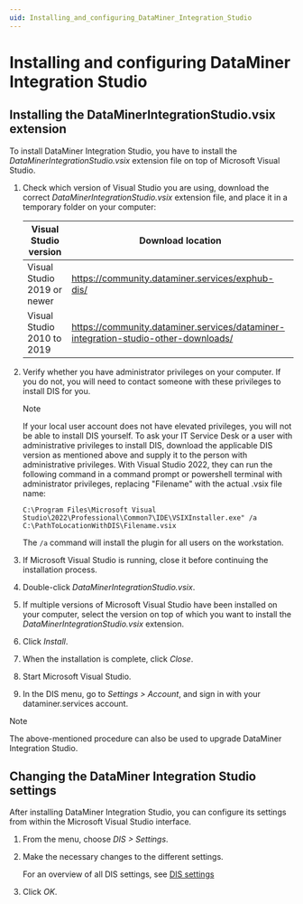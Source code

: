 ```yaml
---
uid: Installing_and_configuring_DataMiner_Integration_Studio
---
```


# Installing and configuring DataMiner Integration Studio

## Installing the DataMinerIntegrationStudio.vsix extension

To install DataMiner Integration Studio, you have to install the *DataMinerIntegrationStudio.vsix* extension file on top of Microsoft Visual Studio.

1. Check which version of Visual Studio you are using, download the correct *DataMinerIntegrationStudio.vsix* extension file, and place it in a temporary folder on your computer:

    | Visual Studio version | Download location |
    |-----------------------|-------------------|
    | Visual Studio 2019 or newer | <https://community.dataminer.services/exphub-dis/> |
    | Visual Studio 2010 to 2019  | <https://community.dataminer.services/dataminer-integration-studio-other-downloads/> |

1. Verify whether you have administrator privileges on your computer. If you do not, you will need to contact someone with these privileges to install DIS for you.

   > [!NOTE]
   > If your local user account does not have elevated privileges, you will not be able to install DIS yourself. To ask your IT Service Desk or a user with administrative privileges to install DIS, download the applicable DIS version as mentioned above and supply it to the person with administrative privileges. With Visual Studio 2022, they can run the following command in a command prompt or powershell terminal with administrator privileges, replacing "Filename" with the actual .vsix file name:
   >
   > `C:\Program Files\Microsoft Visual Studio\2022\Professional\Common7\IDE\VSIXInstaller.exe" /a C:\PathToLocationWithDIS\Filename.vsix`
   >
   > The `/a` command will install the plugin for all users on the workstation.

1. If Microsoft Visual Studio is running, close it before continuing the installation process.

1. Double-click *DataMinerIntegrationStudio.vsix*.

1. If multiple versions of Microsoft Visual Studio have been installed on your computer, select the version on top of which you want to install the *DataMinerIntegrationStudio.vsix* extension.

1. Click *Install*.

1. When the installation is complete, click *Close*.

1. Start Microsoft Visual Studio.

1. In the DIS menu, go to *Settings > Account*, and sign in with your dataminer.services account.

> [!NOTE]
> The above-mentioned procedure can also be used to upgrade DataMiner Integration Studio.

## Changing the DataMiner Integration Studio settings

After installing DataMiner Integration Studio, you can configure its settings from within the Microsoft Visual Studio interface.

1. From the menu, choose *DIS \> Settings*.
1. Make the necessary changes to the different settings.

    For an overview of all DIS settings, see [DIS settings](xref:DIS_settings)

1. Click *OK*.
